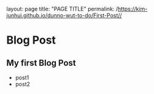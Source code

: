 layout: page
title: "PAGE TITLE"
permalink: /https://kim-junhui.github.io/dunno-wut-to-do/First-Post//

# Blog Post
## My first Blog Post
* post1
* post2

